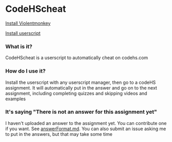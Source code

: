 # CodeHScheat

[Install Violentmonkey](https://violentmonkey.github.io/get-it/)

[Install userscript](https://github.com/starchyunderscore/codehscheat/raw/main/codeHScheat.user.js)

### What is it?
CodeHScheat is a userscript to automatically cheat on codehs.com
### How do I use it?
Install the userscript with any userscript manager, then go to a codeHS assignment. It will automatically put in the answer and go on to the next assignment, including completing quizzes and skipping videos and examples
### It's saying "There is not an answer for this assignment yet"
I haven't uploaded an answer to the assignment yet. You can contribute one if you want. See [answerFormat.md](https://github.com/starchyunderscore/codehscheat/blob/main/answerFormat.md).
You can also submit an issue asking me to put in the answers, but that may take some time
